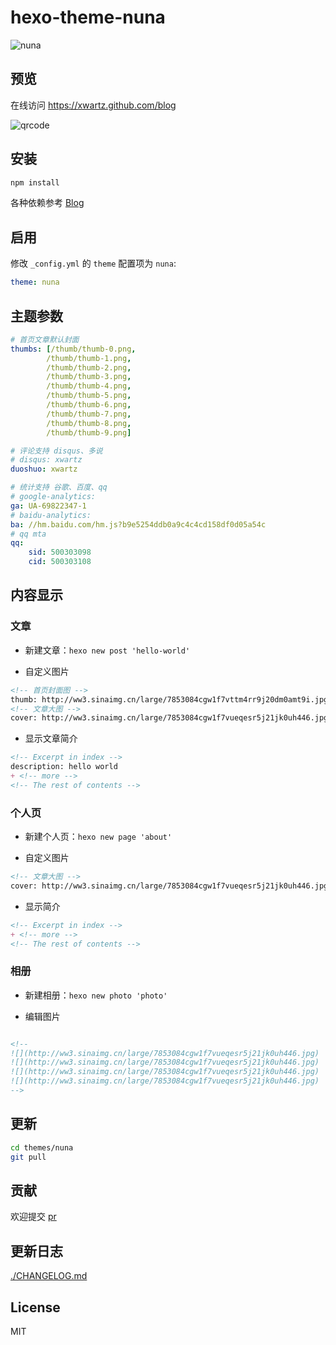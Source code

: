 # hexo-theme-nuna


![nuna](http://ww4.sinaimg.cn/large/7853084cgw1f7wicln8z1j21kw0vete0.jpg)

## 预览

在线访问 <https://xwartz.github.com/blog>

![qrcode](http://ww2.sinaimg.cn/large/7853084cgw1f7whn1tirsj20am0amwfd.jpg)

## 安装

```bash
npm install
```

各种依赖参考 [Blog](https://github.com/xwartz/blog)

## 启用

修改 `_config.yml` 的 `theme` 配置项为 `nuna`:

```yaml
theme: nuna
```

## 主题参数

```yml
# 首页文章默认封面
thumbs: [/thumb/thumb-0.png,
        /thumb/thumb-1.png,
        /thumb/thumb-2.png,
        /thumb/thumb-3.png,
        /thumb/thumb-4.png,
        /thumb/thumb-5.png,
        /thumb/thumb-6.png,
        /thumb/thumb-7.png,
        /thumb/thumb-8.png,
        /thumb/thumb-9.png]

# 评论支持 disqus、多说
# disqus: xwartz
duoshuo: xwartz

# 统计支持 谷歌、百度、qq
# google-analytics:
ga: UA-69822347-1
# baidu-analytics:
ba: //hm.baidu.com/hm.js?b9e5254ddb0a9c4c4cd158df0d05a54c
# qq mta
qq:
    sid: 500303098
    cid: 500303108
```


## 内容显示

### 文章

* 新建文章：`hexo new post 'hello-world'`

* 自定义图片

```markdown
<!-- 首页封面图 -->
thumb: http://ww3.sinaimg.cn/large/7853084cgw1f7vttm4rr9j20dm0amt9i.jpg
<!-- 文章大图 -->
cover: http://ww3.sinaimg.cn/large/7853084cgw1f7vueqesr5j21jk0uh446.jpg
```

* 显示文章简介

```markdown
<!-- Excerpt in index -->
description: hello world
+ <!-- more -->
<!-- The rest of contents -->
```

### 个人页

* 新建个人页：`hexo new page 'about'`

* 自定义图片

```markdown
<!-- 文章大图 -->
cover: http://ww3.sinaimg.cn/large/7853084cgw1f7vueqesr5j21jk0uh446.jpg
```

* 显示简介

```markdown
<!-- Excerpt in index -->
+ <!-- more -->
<!-- The rest of contents -->
```

### 相册

* 新建相册：`hexo new photo 'photo'`

* 编辑图片

```markdown

<!-- 
![](http://ww3.sinaimg.cn/large/7853084cgw1f7vueqesr5j21jk0uh446.jpg)
![](http://ww3.sinaimg.cn/large/7853084cgw1f7vueqesr5j21jk0uh446.jpg)
![](http://ww3.sinaimg.cn/large/7853084cgw1f7vueqesr5j21jk0uh446.jpg)
![](http://ww3.sinaimg.cn/large/7853084cgw1f7vueqesr5j21jk0uh446.jpg) 
-->

```

## 更新

``` bash
cd themes/nuna
git pull
```

## 贡献

欢迎提交 [pr](https://github.com/xwartz/hexo-theme-nuna/pulls)

## 更新日志

[./CHANGELOG.md](CHANGELOG.md)


## License

MIT
